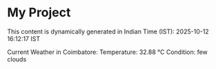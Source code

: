 # My Project

This content is dynamically generated in Indian Time (IST): 2025-10-12 16:12:17 IST


Current Weather in Coimbatore:
Temperature: 32.88 °C
Condition: few clouds
